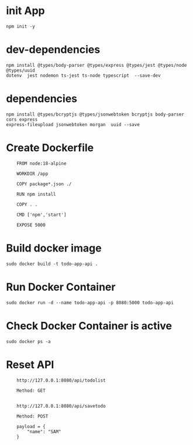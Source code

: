 # init App

```
npm init -y
```

# dev-dependencies

```
npm install @types/body-parser @types/express @types/jest @types/node @types/uuid
dotenv  jest nodemon ts-jest ts-node typescript  --save-dev
```

# dependencies

```
npm install @types/bcryptjs @types/jsonwebtoken bcryptjs body-parser cors express
express-fileupload jsonwebtoken morgan  uuid --save
```

# Create Dockerfile

```
    FROM node:18-alpine

    WORKDIR /app

    COPY package*.json ./

    RUN npm install

    COPY . .

    CMD ['npm','start']

    EXPOSE 5000

```

# Build docker image
```
sudo docker build -t todo-app-api .

```

# Run Docker Container
```
sudo docker run -d --name todo-app-api -p 8080:5000 todo-app-api
```

# Check Docker Container is active
```
sudo docker ps -a
```


# Reset API

```
    http://127.0.0.1:8080/api/todolist

    Method: GET
    
```

```
    http://127.0.0.1:8080/api/savetodo

    Method: POST

    payload = {
        "name": "SAM"
    }

```